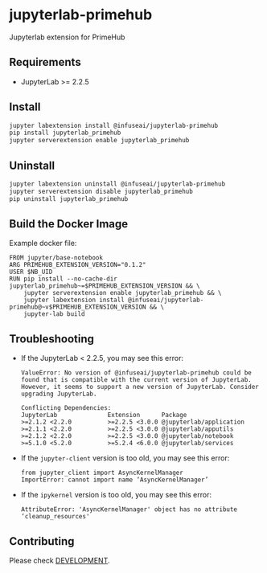 # jupyterlab-primehub

Jupyterlab extension for PrimeHub

## Requirements

* JupyterLab >= 2.2.5

## Install

```bash
jupyter labextension install @infuseai/jupyterlab-primehub
pip install jupyterlab_primehub
jupyter serverextension enable jupyterlab_primehub
```

## Uninstall

```bash
jupyter labextension uninstall @infuseai/jupyterlab-primehub
jupyter serverextension disable jupyterlab_primehub
pip uninstall jupyterlab_primehub
```

## Build the Docker Image

Example docker file:
```
FROM jupyter/base-notebook
ARG PRIMEHUB_EXTENSION_VERSION="0.1.2"
USER $NB_UID
RUN pip install --no-cache-dir jupyterlab_primehub~=$PRIMEHUB_EXTENSION_VERSION && \
    jupyter serverextension enable jupyterlab_primehub && \
    jupyter labextension install @infuseai/jupyterlab-primehub@~v$PRIMEHUB_EXTENSION_VERSION && \
    jupyter-lab build
```

## Troubleshooting

- If the JupyterLab < 2.2.5, you may see this error:
    ```
    ValueError: No version of @infuseai/jupyterlab-primehub could be found that is compatible with the current version of JupyterLab. However, it seems to support a new version of JupyterLab. Consider upgrading JupyterLab.

    Conflicting Dependencies:
    JupyterLab              Extension      Package
    >=2.1.2 <2.2.0          >=2.2.5 <3.0.0 @jupyterlab/application
    >=2.1.1 <2.2.0          >=2.2.5 <3.0.0 @jupyterlab/apputils
    >=2.1.2 <2.2.0          >=2.2.5 <3.0.0 @jupyterlab/notebook
    >=5.1.0 <5.2.0          >=5.2.4 <6.0.0 @jupyterlab/services
    ```

- If the `jupyter-client` version is too old, you may see this error:
    ```
    from jupyter_client import AsyncKernelManager
    ImportError: cannot import name ‘AsyncKernelManager’
    ```

- If the `ipykernel` version is too old, you may see this error:
    ```
    AttributeError: 'AsyncKernelManager' object has no attribute ‘cleanup_resources'
    ```

## Contributing

Please check [DEVELOPMENT](DEVELOPMENT.md).